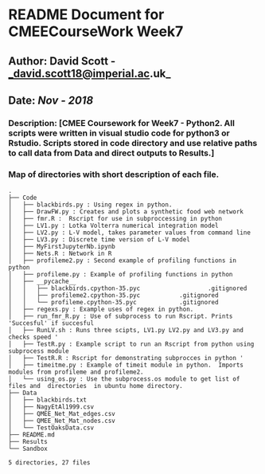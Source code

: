 # README Document for CMEECourseWork Week7
## Author: David Scott - _david.scott18@imperial.ac.uk_
## Date: _Nov - 2018_

### Description:  [CMEE Coursework for Week7 - Python2. All scripts were written in visual studio code for python3 or Rstudio. Scripts stored in code directory and use relative paths to call data from Data and direct outputs to Results.]


### Map of directories with short description of each file. 
```
.
├── Code
│   ├── blackbirds.py : Using regex in python.
│   ├── DrawFW.py : Creates and plots a synthetic food web network
│   ├── fmr.R :  Rscript for use in subproccessing in python
│   ├── LV1.py : Lotka Volterra numerical integration model
│   ├── LV2.py : L-V model, takes parameter values from command line 
│   ├── LV3.py : Discrete time version of L-V model 
│   ├── MyFirstJupyterNb.ipynb
│   ├── Nets.R : Network in R
│   ├── profileme2.py : Second example of profiling functions in python
│   ├── profileme.py : Example of profiling functions in python
│   ├── __pycache__
│   │   ├── blackbirds.cpython-35.pyc                   .gitignored
│   │   ├── profileme2.cpython-35.pyc			.gitignored
│   │   └── profileme.cpython-35.pyc			.gitignored
│   ├── regexs.py : Example uses of regex in python. 
│   ├── run_fmr_R.py : Use of subprocess to run Rscript. Prints 'Succesful' if succesful
│   ├── RunLV.sh : Runs three scipts, LV1.py LV2.py and LV3.py and checks speed '
│   ├── TestR.py : Example script to run an Rscript from python using subprocess module
│   ├── TestR.R : Rscript for demonstrating subprocces in python '
│   ├── timeitme.py : Example of timeit module in python.  Imports modules from profileme and profileme2.
│   └── using_os.py : Use the subprocess.os module to get list of files and  directories  in ubuntu home directory. 
├── Data
│   ├── blackbirds.txt
│   ├── NagyEtAl1999.csv
│   ├── QMEE_Net_Mat_edges.csv
│   ├── QMEE_Net_Mat_nodes.csv
│   └── TestOaksData.csv
├── README.md
├── Results
└── Sandbox

5 directories, 27 files

```
